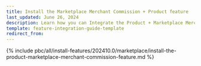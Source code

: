```yaml
---
title: Install the Marketplace Merchant Commission + Product feature
last_updated: June 26, 2024
description: Learn how you can Integrate the Product + Marketplace Merchant Commission feature into a Spryker B2B Marketplace project.
template: feature-integration-guide-template
redirect_from:
---
```


{% include pbc/all/install-features/202410.0/marketplace/install-the-product-marketplace-merchant-commission-feature.md %} <!-- To edit, see /_includes/pbc/all/install-features/202410.0/marketplace/install-the-product-marketplace-merchant-commission-feature.md -->
